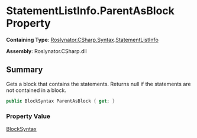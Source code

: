 # StatementListInfo\.ParentAsBlock Property

**Containing Type**: [Roslynator.CSharp.Syntax](../../README.md)\.[StatementListInfo](../README.md)

**Assembly**: Roslynator\.CSharp\.dll

## Summary

Gets a block that contains the statements\. Returns null if the statements are not contained in a block\.

```csharp
public BlockSyntax ParentAsBlock { get; }
```

### Property Value

[BlockSyntax](https://docs.microsoft.com/en-us/dotnet/api/microsoft.codeanalysis.csharp.syntax.blocksyntax)

